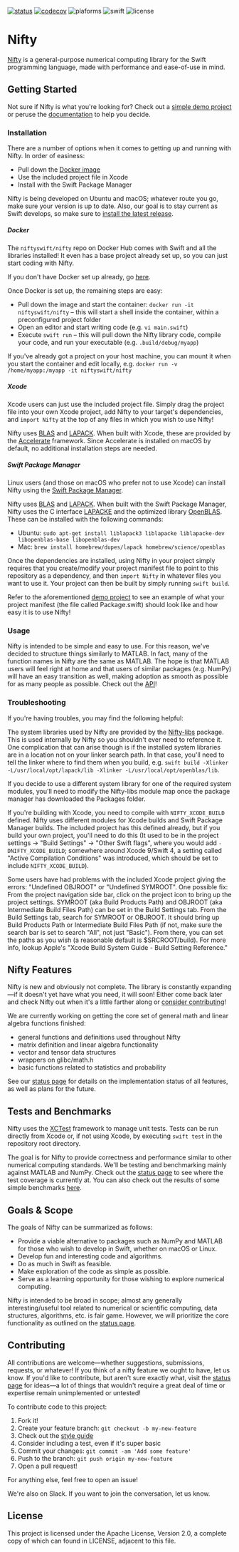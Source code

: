 [![status](https://travis-ci.org/nifty-swift/Nifty.svg?branch=master)](https://travis-ci.org/nifty-swift/Nifty)
[![codecov](https://codecov.io/gh/nifty-swift/Nifty/branch/master/graph/badge.svg)](https://codecov.io/gh/nifty-swift/Nifty)
![plaforms](https://img.shields.io/badge/platforms-Linux%20%7C%20macOS-lightgrey.svg)
![swift](https://img.shields.io/badge/Swift-4.0-orange.svg?style=flat)
![license](https://img.shields.io/badge/license-Apache2-blue.svg?style=flat)

# Nifty

[Nifty](https://github.com/nifty-swift/Nifty) is a general-purpose numerical computing library for the Swift programming language, made with performance and ease-of-use in mind. 

## Getting Started

Not sure if Nifty is what you're looking for? Check out a [simple demo project](https://github.com/nifty-swift/Nifty-demo) or peruse the [documentation](http://nifty-swift.org) to help you decide.

### Installation

There are a number of options when it comes to getting up and running with Nifty. In order of easiness:
- Pull down the [Docker image](https://hub.docker.com/r/niftyswift/nifty/)
- Use the included project file in Xcode
- Install with the Swift Package Manager

Nifty is being developed on Ubuntu and macOS; whatever route you go, make sure your version is up to date. Also, our goal is to stay current as Swift develops, so make sure to [install the latest release](https://swift.org/getting-started/).

##### Docker

The `niftyswift/nifty` repo on Docker Hub comes with Swift and all the libraries installed! It even has a base project already set up, so you can just start coding with Nifty.

If you don't have Docker set up already, go [here](https://docs.docker.com/engine/installation/).

Once Docker is set up, the remaining steps are easy:
- Pull down the image and start the container: `docker run -it niftyswift/nifty` – this will start a shell inside the container, within a preconfigured project folder
- Open an editor and start writing code (e.g. `vi main.swift`)
- Execute `swift run` – this will pull down the Nifty library code, compile your code, and run your executable (e.g. `.build/debug/myapp`)

If you've already got a project on your host machine, you can mount it when you start the container and edit locally, e.g. `docker run -v /home/myapp:/myapp -it niftyswift/nifty`

##### Xcode

Xcode users can just use the included project file. Simply drag the project file into your own Xcode project, add Nifty to your target's dependencies, and `import Nifty` at the top of any files in which you wish to use Nifty!

Nifty uses [BLAS](http://www.netlib.org/blas/) and [LAPACK](http://www.netlib.org/lapack/). When built with Xcode, these are provided by the [Accelerate](https://developer.apple.com/reference/accelerate) framework. Since Accelerate is installed on macOS by default, no additional installation steps are needed.

##### Swift Package Manager

Linux users (and those on macOS who prefer not to use Xcode) can install Nifty using the [Swift Package Manager](https://swift.org/package-manager/).

Nifty uses [BLAS](http://www.netlib.org/blas/) and [LAPACK](http://www.netlib.org/lapack/). When built with the Swift Package Manager, Nifty uses the C interface [LAPACKE](http://www.netlib.org/lapack/lapacke.html) and the optimized library [OpenBLAS](http://www.openblas.net/). These can be installed with the following commands:
- Ubuntu: `sudo apt-get install liblapack3 liblapacke liblapacke-dev libopenblas-base libopenblas-dev`
- Mac: `brew install homebrew/dupes/lapack homebrew/science/openblas`

Once the dependencies are installed, using Nifty in your project simply requires that you create/modify your project manifest file to point to this repository as a dependency, and then `import Nifty` in whatever files you want to use it. Your project can then be built by simply running `swift build`. 

Refer to the aforementioned [demo project](https://github.com/nifty-swift/Nifty-demo) to see an example of what your project manifest (the file called Package.swift) should look like and how easy it is to use Nifty!

### Usage

Nifty is intended to be simple and easy to use. For this reason, we've decided to structure things similarly to MATLAB. In fact, many of the function names in Nifty are the same as MATLAB. The hope is that MATLAB users will feel right at home and that users of similar packages (e.g. NumPy) will have an easy transition as well, making adoption as smooth as possible for as many people as possible. Check out the [API](http://nifty-swift.org)!

### Troubleshooting

If you're having troubles, you may find the following helpful:

The system libraries used by Nifty are provided by the [Nifty-libs](https://github.com/nifty-swift/Nifty-libs) package. This is used internally by Nifty so you shouldn't ever need to reference it. One complication that can arise though is if the installed system libraries are in a location not on your linker search path. In that case, you'll need to tell the linker where to find them when you build, e.g. `swift build -Xlinker -L/usr/local/opt/lapack/lib -Xlinker -L/usr/local/opt/openblas/lib`.
 
If you decide to use a different system library for one of the required system modules, you'll need to modify the Nifty-libs module map once the package manager has downloaded the Packages folder.

If you're building with Xcode, you need to compile with `NIFTY_XCODE_BUILD` defined. Nifty uses different modules for Xcode builds and Swift Package Manager builds. The included project has this defined already, but if you build your own project, you'll need to do this (It used to be in the project settings -> "Build Settings" -> "Other Swift flags", where you would add `-DNIFTY_XCODE_BUILD`; somewhere around Xcode 9/Swift 4, a setting called "Active Compilation Conditions" was introduced, which should be set to include `NIFTY_XCODE_BUILD`).

 Some users have had problems with the included Xcode project giving the errors: "Undefined OBJROOT" or "Undefined SYMROOT". One possible fix: From the project navigation side bar, click on the project icon to bring up the project settings. SYMROOT (aka  Build Products Path) and OBJROOT (aka Intermediate Build Files Path) can be set in the Build Settings tab. From the Build Settings tab, search for SYMROOT or OBJROOT. It should bring up Build Products Path or Intermediate Build Files Path (if not, make sure the search bar is set to search "All", not just "Basic"). From there, you can set the paths as you wish (a reasonable default is $SRCROOT/build). For more info, lookup Apple's "Xcode Build System Guide - Build Setting Reference."

## Nifty Features

Nifty is new and obviously not complete. The library is constantly expanding—if it doesn't yet have what you need, it will soon! Either come back later and check Nifty out when it's a little farther along or [consider contributing](#contributing)!

We are currently working on getting the core set of general math and linear algebra functions finished:
- general functions and definitions used throughout Nifty
- matrix definition and linear algebra functionality
- vector and tensor data structures
- wrappers on glibc/math.h
- basic functions related to statistics and probability

See our [status page](Documents/Status.md) for details on the implementation status of all features, as well as plans for the future.

## Tests and Benchmarks

Nifty uses the [XCTest](https://github.com/apple/swift-corelibs-xctest) framework to manage unit tests. Tests can be run directly from Xcode or, if not using Xcode, by executing `swift test` in the repository root directory.

The goal is for Nifty to provide correctness and performance similar to other numerical computing standards. We'll be testing and benchmarking mainly against MATLAB and NumPy. Check out the [status page](Documents/Status.md) to see where the test coverage is currently at. You can also check out the results of some simple benchmarks [here](https://github.com/nifty-swift/Nifty/blob/master/Documents/Benchmarks.md).

## Goals & Scope
The goals of Nifty can be summarized as follows:
- Provide a viable alternative to packages such as NumPy and MATLAB for those who wish to develop in Swift, whether on macOS or Linux.
- Develop fun and interesting code and algorithms.
- Do as much in Swift as feasible.
- Make exploration of the code as simple as possible.
- Serve as a learning opportunity for those wishing to explore numerical computing.

Nifty is intended to be broad in scope; almost any generally interesting/useful tool related to numerical or scientific computing, data structures, algorithms, etc. is fair game. However, we will prioritize the core functionality as outlined on the [status page](Documents/Status.md).

## Contributing

All contributions are welcome—whether suggestions, submissions, requests, or whatever! If you think of a nifty feature we ought to have, let us know. If you'd like to contribute, but aren't sure exactly what, visit the [status page](Documents/Status.md) for ideas—a lot of things that wouldn't require a great deal of time or expertise remain unimplemented or untested!

To contribute code to this project:

1. Fork it!
2. Create your feature branch: `git checkout -b my-new-feature`
3. Check out the [style guide](https://github.com/nifty-swift/Nifty/blob/master/Documents/Style.md)
4. Consider including a test, even if it's super basic
5. Commit your changes: `git commit -am 'Add some feature'`
6. Push to the branch: `git push origin my-new-feature`
7. Open a pull request!

For anything else, feel free to open an issue!

We're also on Slack. If you want to join the conversation, let us know.

## License

This project is licensed under the Apache License, Version 2.0, a complete copy of which can found in LICENSE, adjacent to this file.
